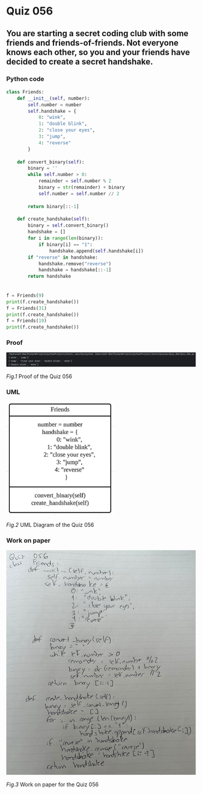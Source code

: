 # Quiz 056
## You are starting a secret coding club with some friends and friends-of-friends. Not everyone knows each other, so you and your friends have decided to create a secret handshake.
### Python code
```python
class Friends:
    def __init__(self, number):
        self.number = number
        self.handshake = {
            0: "wink",
            1: "double blink",
            2: "close your eyes",
            3: "jump",
            4: "reverse"
        }

    def convert_binary(self):
        binary = ''
        while self.number > 0:
            remainder = self.number % 2
            binary = str(remainder) + binary
            self.number = self.number // 2

        return binary[::-1]

    def create_handshake(self):
        binary = self.convert_binary()
        handshake = []
        for i in range(len(binary)):
            if binary[i] == "1":
                handshake.append(self.handshake[i])
        if "reverse" in handshake:
            handshake.remove("reverse")
            handshake = handshake[::-1]
        return handshake


f = Friends(9)
print(f.create_handshake())
f = Friends(31)
print(f.create_handshake())
f = Friends(19)
print(f.create_handshake())
```

### Proof
![Quiz_056_Proof.png](Quiz_056_Proof.png)


*Fig.1* Proof of the Quiz 056


### UML
![Quiz_056_UML.png](Quiz_056_UML.png)


*Fig.2* UML Diagram of the Quiz 056


### Work on paper
![Quiz_056_Paper.jpeg](Quiz_056_Paper.jpeg)


*Fig.3* Work on paper for the Quiz 056